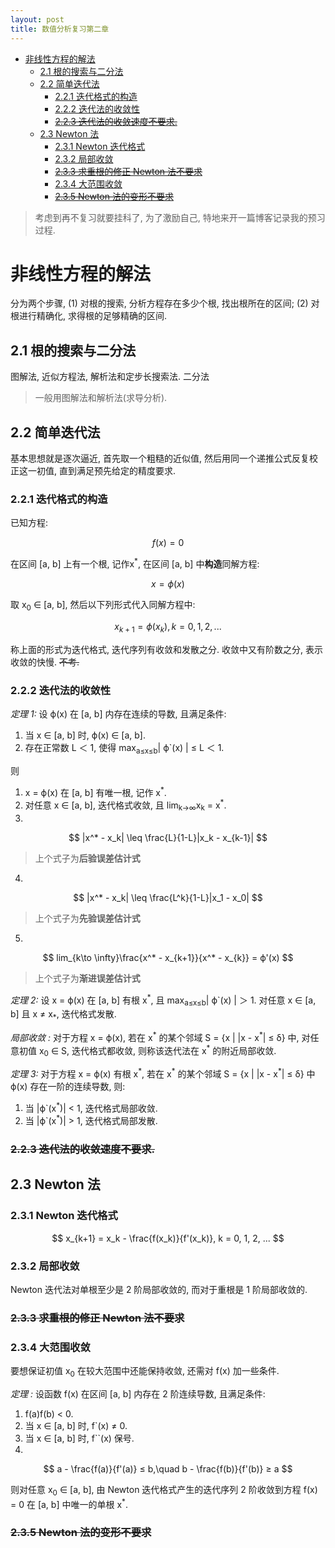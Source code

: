 ```yaml
---
layout: post
title: 数值分析复习第二章
---
```


<!-- TOC -->

- [非线性方程的解法](#非线性方程的解法)
    - [2.1 根的搜索与二分法](#21-根的搜索与二分法)
    - [2.2 简单迭代法](#22-简单迭代法)
        - [2.2.1 迭代格式的构造](#221-迭代格式的构造)
        - [2.2.2 迭代法的收敛性](#222-迭代法的收敛性)
        - [~~2.2.3 迭代法的收敛速度不要求.~~](#223-迭代法的收敛速度不要求)
    - [2.3 Newton 法](#23-newton-法)
        - [2.3.1 Newton 迭代格式](#231-newton-迭代格式)
        - [2.3.2 局部收敛](#232-局部收敛)
        - [~~2.3.3 求重根的修正 Newton 法不要求~~](#233-求重根的修正-newton-法不要求)
        - [2.3.4 大范围收敛](#234-大范围收敛)
        - [~~2.3.5 Newton 法的变形不要求~~](#235-newton-法的变形不要求)

<!-- /TOC -->

> 考虑到再不复习就要挂科了, 为了激励自己, 特地来开一篇博客记录我的预习过程.

# 非线性方程的解法

分为两个步骤, (1) 对根的搜索, 分析方程存在多少个根, 找出根所在的区间; (2) 对根进行精确化, 求得根的足够精确的区间.

## 2.1 根的搜索与二分法

图解法, 近似方程法, 解析法和定步长搜索法.  二分法

> 一般用图解法和解析法(求导分析).

## 2.2 简单迭代法

基本思想就是逐次逼近, 首先取一个粗糙的近似值, 然后用同一个递推公式反复校正这一初值, 直到满足预先给定的精度要求.

### 2.2.1 迭代格式的构造

已知方程: 

$$
    f(x) = 0
$$

在区间 [a, b] 上有一个根, 记作x<sup>\*</sup>, 在区间 [a, b] 中**构造**同解方程:

$$
    x = \phi(x)
$$

取 x<sub>0</sub> ∈ [a, b], 然后以下列形式代入同解方程中:

$$
    x_{k+1} = \phi(x_k), k = 0, 1, 2, ... 
$$

称上面的形式为迭代格式, 迭代序列有收敛和发散之分. 收敛中又有阶数之分, 表示收敛的快慢. ~~不考.~~

### 2.2.2 迭代法的收敛性

*定理 1:* 设 ϕ(x) 在 [a, b] 内存在连续的导数, 且满足条件:

1. 当 x ∈ [a, b] 时, ϕ(x) ∈ [a, b].
2. 存在正常数 L ＜ 1, 使得 max<sub>a≤x≤b</sub>\| ϕ`(x) \| ≤ L ＜ 1.

则

1. x =  ϕ(x) 在 [a, b] 有唯一根, 记作 x<sup>\*</sup>.
2. 对任意 x ∈ [a, b], 迭代格式收敛, 且 lim<sub>k->∞</sub>x<sub>k</sub> = x<sup>*</sup>.
3. 
$$
    |x^* - x_k| \leq \frac{L}{1-L}|x_k - x_{k-1}|
$$

> 上个式子为**后验误差估计式**

4. 
$$
    |x^* - x_k| \leq \frac{L^k}{1-L}|x_1 - x_0|
$$

> 上个式子为**先验误差估计式**

5. 
$$
    lim_{k\to \infty}\frac{x^* - x_{k+1}}{x^* - x_{k}} = ϕ'(x)
$$

> 上个式子为**渐进误差估计式**

*定理 2:* 设 x = ϕ(x) 在 [a, b] 有根 x<sup>\*</sup>, 且 max<sub>a≤x≤b</sub>\| ϕ`(x) \| ＞ 1. 对任意 x ∈ [a, b] 且 x ≠ x<sub>\*</sub>, 迭代格式发散.

*局部收敛 :* 对于方程 x = ϕ(x), 若在 x<sup>\*</sup> 的某个邻域 S = {x \| \|x - x<sup>\*</sup>\| ≤ δ} 中, 对任意初值 x<sub>0</sub> ∈ S, 迭代格式都收敛, 则称该迭代法在 x<sup>\*</sup> 的附近局部收敛.

*定理 3:* 对于方程 x = ϕ(x) 有根 x<sup>\*</sup>, 若在 x<sup>\*</sup> 的某个邻域 S = {x \| \|x - x<sup>\*</sup>\| ≤ δ} 中 ϕ(x) 存在一阶的连续导数, 则:

1. 当 \|ϕ`(x<sup>*</sup>)\| < 1, 迭代格式局部收敛.
2. 当 \|ϕ`(x<sup>*</sup>)\| > 1, 迭代格式局部发散.

### ~~2.2.3 迭代法的收敛速度不要求.~~

## 2.3 Newton 法

### 2.3.1 Newton 迭代格式

$$
    x_{k+1} = x_k - \frac{f(x_k)}{f'(x_k)}, k = 0, 1, 2, ...
$$

### 2.3.2 局部收敛

Newton 迭代法对单根至少是 2 阶局部收敛的, 而对于重根是 1 阶局部收敛的.

### ~~2.3.3 求重根的修正 Newton 法不要求~~

### 2.3.4 大范围收敛

要想保证初值 x<sub>0</sub> 在较大范围中还能保持收敛, 还需对 f(x) 加一些条件.

*定理 :* 设函数 f(x) 在区间 [a, b] 内存在 2 阶连续导数, 且满足条件:

1. f(a)f(b) < 0.
2. 当 x ∈ [a, b] 时, f`(x) ≠ 0.
3. 当 x ∈ [a, b] 时, f``(x) 保号.
4. 
$$
    a - \frac{f(a)}{f'(a)} ≤ b,\quad b - \frac{f(b)}{f'(b)} ≥ a
$$

则对任意 x<sub>0</sub> ∈ [a, b], 由 Newton 迭代格式产生的迭代序列 2 阶收敛到方程 f(x) = 0 在 [a, b] 中唯一的单根 x<sup>*</sup>.

### ~~2.3.5 Newton 法的变形不要求~~
